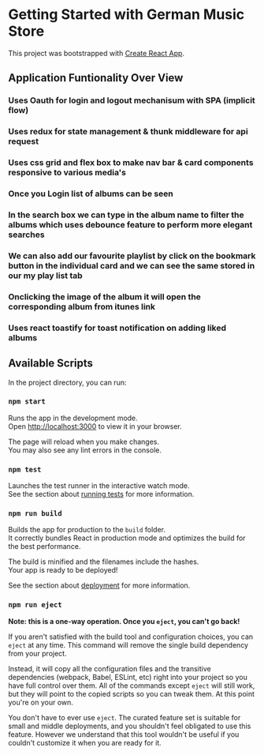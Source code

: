 # Getting Started with German Music Store

This project was bootstrapped with [Create React App](https://github.com/facebook/create-react-app).

## Application Funtionality  Over View 

### Uses Oauth for login and logout mechanisum with SPA (implicit flow) 
### Uses redux for state management & thunk middleware for api request 
### Uses css grid and flex box to make nav bar & card components responsive to various media's
### Once you Login list of albums can be seen 
### In the search box we can type in the album name to filter the albums which uses debounce feature to perform more elegant searches
### We can also add our favourite playlist by click on the bookmark button in the individual card and we can see the same stored in our my play list tab
###  Onclicking the image of the album it will open the corresponding album from itunes link
### Uses react toastify for toast notification on adding liked albums

## Available Scripts

In the project directory, you can run:

### `npm start`

Runs the app in the development mode.\
Open [http://localhost:3000](http://localhost:3000) to view it in your browser.

The page will reload when you make changes.\
You may also see any lint errors in the console.

### `npm test`

Launches the test runner in the interactive watch mode.\
See the section about [running tests](https://facebook.github.io/create-react-app/docs/running-tests) for more information.

### `npm run build`

Builds the app for production to the `build` folder.\
It correctly bundles React in production mode and optimizes the build for the best performance.

The build is minified and the filenames include the hashes.\
Your app is ready to be deployed!

See the section about [deployment](https://facebook.github.io/create-react-app/docs/deployment) for more information.

### `npm run eject`

**Note: this is a one-way operation. Once you `eject`, you can't go back!**

If you aren't satisfied with the build tool and configuration choices, you can `eject` at any time. This command will remove the single build dependency from your project.

Instead, it will copy all the configuration files and the transitive dependencies (webpack, Babel, ESLint, etc) right into your project so you have full control over them. All of the commands except `eject` will still work, but they will point to the copied scripts so you can tweak them. At this point you're on your own.

You don't have to ever use `eject`. The curated feature set is suitable for small and middle deployments, and you shouldn't feel obligated to use this feature. However we understand that this tool wouldn't be useful if you couldn't customize it when you are ready for it.

